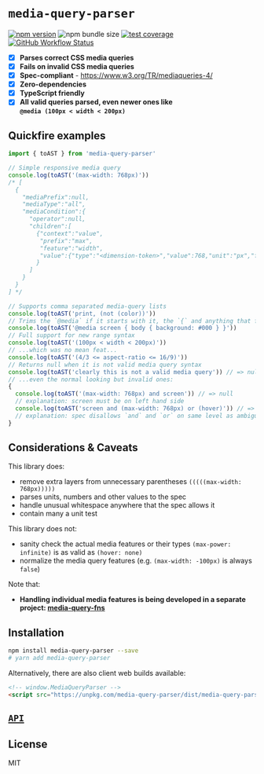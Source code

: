 # `media-query-parser`

[![npm version](https://img.shields.io/npm/v/media-query-parser.svg?style=flat-square)](https://www.npmjs.com/package/media-query-parser)
![npm bundle size](https://img.shields.io/bundlephobia/minzip/media-query-parser?style=flat-square)
[![test coverage](https://img.shields.io/badge/dynamic/json?style=flat-square&color=brightgreen&label=coverage&query=%24.total.branches.pct&url=https%3A%2F%2Fraw.githubusercontent.com%2Ftbjgolden%2Fmedia-query-parser%2Fmain%2Fcoverage%2Fcoverage-summary.json)](https://www.npmjs.com/package/media-query-parser)
[![GitHub Workflow Status](https://img.shields.io/github/workflow/status/tbjgolden/media-query-parser/Release?style=flat-square)](https://github.com/tbjgolden/media-query-parser/actions?query=workflow%3ARelease)

- [x] **Parses correct CSS media queries**
- [x] **Fails on invalid CSS media queries**
- [x] **Spec-compliant** - https://www.w3.org/TR/mediaqueries-4/
- [x] **Zero-dependencies**
- [x] **TypeScript friendly**
- [x] **All valid queries parsed, even newer ones like  
       `@media (100px < width < 200px)`**

## Quickfire examples

```js
import { toAST } from 'media-query-parser'

// Simple responsive media query
console.log(toAST('(max-width: 768px)'))
/* [
  {
    "mediaPrefix":null,
    "mediaType":"all",
    "mediaCondition":{
      "operator":null,
      "children":[
        {"context":"value",
         "prefix":"max",
         "feature":"width",
         "value":{"type":"<dimension-token>","value":768,"unit":"px","flag":"number"}
        }
      ]
    }
  }
] */

// Supports comma separated media-query lists
console.log(toAST('print, (not (color))'))
// Trims the `@media` if it starts with it, the `{` and anything that follows
console.log(toAST('@media screen { body { background: #000 } }'))
// Full support for new range syntax
console.log(toAST('(100px < width < 200px)'))
// ...which was no mean feat...
console.log(toAST('(4/3 <= aspect-ratio <= 16/9)'))
// Returns null when it is not valid media query syntax
console.log(toAST('clearly this is not a valid media query')) // => null
// ...even the normal looking but invalid ones:
{
  console.log(toAST('(max-width: 768px) and screen')) // => null
  // explanation: screen must be on left hand side
  console.log(toAST('screen and (max-width: 768px) or (hover)')) // => null
  // explanation: spec disallows `and` and `or` on same level as ambiguous
}
```

## Considerations & Caveats

This library does:

- remove extra layers from unnecessary parentheses `(((((max-width: 768px)))))`
- parses units, numbers and other values to the spec
- handle unusual whitespace anywhere that the spec allows it
- contain many a unit test

This library does not:

- sanity check the actual media features or their types `(max-power: infinite)`
  is as valid as `(hover: none)`
- normalize the media query features (e.g. `(max-width: -100px)` is always
  `false`)

Note that:

- **Handling individual media features is being developed in a separate project:
  [media-query-fns](https://github.com/tbjgolden/media-query-fns)**

## Installation

```sh
npm install media-query-parser --save
# yarn add media-query-parser
```

Alternatively, there are also client web builds available:

```html
<!-- window.MediaQueryParser -->
<script src="https://unpkg.com/media-query-parser/dist/media-query-parser.umd.js"></script>
```

## [`API`](docs/api)

## License

MIT

<!-- Original starter readme: https://github.com/tbjgolden/create-typescript-react-library -->
